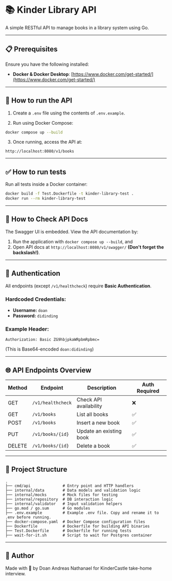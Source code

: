 # 📚 Kinder Library API

A simple RESTful API to manage books in a library system using Go.

---

## 📋 Prerequisites

Ensure you have the following installed:

- **Docker & Docker Desktop**: [https://www.docker.com/get-started/](https://www.docker.com/get-started/)

---

## 🚀 How to run the API

1. Create a `.env` file using the contents of `.env.example`.

2. Run using Docker Compose:

```bash
docker compose up --build
```

3. Once running, access the API at:

```
http://localhost:8080/v1/books
```

---

## ✅ How to run tests

Run all tests inside a Docker container:

```bash
docker build -f Test.Dockerfile -t kinder-library-test .
docker run --rm kinder-library-test
```

---

## 📖 How to Check API Docs

The Swagger UI is embedded. View the API documentation by:

1. Run the application with `docker compose up --build`, and
2. Open API docs at `http://localhost:8080/v1/swagger/` **(Don't forget the backslash!)**.

---

## 🔐 Authentication

All endpoints (except `/v1/healthcheck`) require **Basic Authentication**.

### Hardcoded Credentials:

- **Username:** `doan`
- **Password:** `didinding`

### Example Header:

```
Authorization: Basic ZG9hbjpkaWRpbmRpbmc=
```

(This is Base64-encoded `doan:didinding`)

---

## 🌐 API Endpoints Overview

| Method | Endpoint            | Description              | Auth Required |
|--------|---------------------|--------------------------|----------------|
| GET    | `/v1/healthcheck`   | Check API availability   | ❌             |
| GET    | `/v1/books`         | List all books           | ✅             |
| POST   | `/v1/books`         | Insert a new book        | ✅             |
| PUT    | `/v1/books/{id}`    | Update an existing book  | ✅             |
| DELETE | `/v1/books/{id}`    | Delete a book            | ✅             |

---

## 📂 Project Structure

```
.
├── cmd/api              # Entry point and HTTP handlers
├── internal/data        # Data models and validation logic
├── internal/mocks       # Mock files for testing
├── internal/repository  # DB interaction logic
├── internal/validator   # Input validation helpers
├── go.mod / go.sum      # Go modules
├── .env.example         # Example .env file. Copy and rename it to .env before running.
├── docker-compose.yaml  # Docker Compose configuration files
├── Dockerfile           # Dockerfile for building API binaries
├── Test.Dockerfile      # Dockerfile for running tests
├── wait-for-it.sh       # Script to wait for Postgres container
```

---

## 👤 Author

Made with 💛 by Doan Andreas Nathanael for KinderCastle take-home interview.
